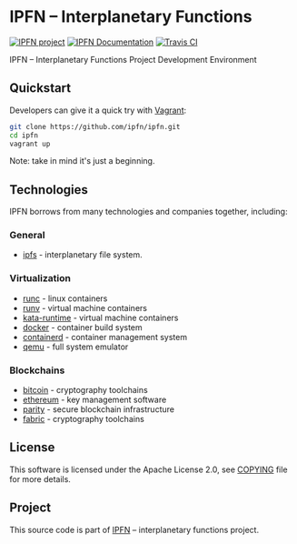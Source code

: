 # IPFN – Interplanetary Functions

[![IPFN project](https://img.shields.io/badge/project-IPFN-blue.svg?style=flat-square)](https://github.com/ipfn)
[![IPFN Documentation](https://img.shields.io/badge/documentation-IPFN-blue.svg?style=flat-square)](//ipfn.github.io/documentation/)
[![Travis CI](https://travis-ci.org/ipfn/ipfn.svg?branch=master)](https://travis-ci.org/ipfn/ipfn)

IPFN – Interplanetary Functions Project Development Environment

## Quickstart

Developers can give it a quick try with [Vagrant](https://www.vagrantup.com/):

```sh
git clone https://github.com/ipfn/ipfn.git
cd ipfn
vagrant up
```

Note: take in mind it's just a beginning.

## Technologies

IPFN borrows from many technologies and companies together, including:

### General

* [ipfs](https://github.com/ipfs/go-ipfs/) - interplanetary file system.

### Virtualization

* [runc](https://github.com/opencontainers/runc) - linux containers
* [runv](https://github.com/hyperhq/runv) - virtual machine containers
* [kata-runtime](https://github.com/kata-containers/runtime) - virtual machine containers
* [docker](https://github.com/docker/docker-ce) - container build system
* [containerd](https://github.com/containerd/containerd) - container management system
* [qemu](https://www.qemu.org/) - full system emulator

### Blockchains

* [bitcoin](https://github.com/btcsuite) - cryptography toolchains
* [ethereum](https://github.com/ethereum) - key management software
* [parity](https://github.com/paritytech) - secure blockchain infrastructure
* [fabric](https://github.com/hyperledger/fabric) - cryptography toolchains

## License

This software is licensed under the Apache License 2.0, see [COPYING](https://github.com/ipfn/ipfn/blob/master/COPYING) file for more details.

## Project

This source code is part of [IPFN](https://github.com/ipfn) – interplanetary functions project.
